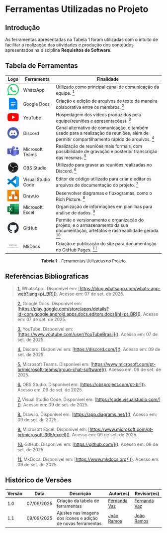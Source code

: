 # Ferramentas Utilizadas no Projeto

## Introdução
As ferramentas apresentadas na Tabela 1 foram utilizadas com o intuito de facilitar a realização das atividades e produção dos conteúdos apresentados na disciplina **Requisitos de Software**.

## Tabela de Ferramentas

| Logo | Ferramenta | Finalidade |
|-------------------------------------------------------|------------|-----------------------------------------------|
| <img src="https://github.com/Requisitos-de-Software/2025.2-Grupo06/blob/main/docs/assets/logos/whatsapp.png" width="45"  alt="WhatsApp" /> | WhatsApp | Utilizado como principal canal de comunicação da equipe. <a id="anchor_1" href="#FRM1"><sup>1</sup></a> |
| <img src="https://github.com/Requisitos-de-Software/2025.2-Grupo06/blob/main/docs/assets/logos/gdocs.png" width="45"  alt="Docs" /> | Google Docs | Criação e edição de arquivos de texto de maneira colaborativa entre os membros. <a id="anchor_2" href="#FRM2"><sup>2</sup></a> |
| <img src="https://github.com/Requisitos-de-Software/2025.2-Grupo06/blob/main/docs/assets/logos/youtube.png" width="45"  alt="YouTube" /> | YouTube | Hospedagem dos vídeos produzidos pela equipe(reuniões e apresentações). <a id="anchor_3" href="#FRM3"><sup>3</sup></a> |
| <img src="https://github.com/Requisitos-de-Software/2025.2-Grupo06/blob/main/docs/assets/logos/discord.png" width="45"  alt="Discord" /> | Discord | Canal alternativo de comunicação, e também usado para a realização de reuniões, além de permitir compartilhamento rápido de arquivos. <a id="anchor_4" href="#FRM4"><sup>4</sup></a> |
| <img src="https://github.com/Requisitos-de-Software/2025.2-Grupo06/blob/main/docs/assets/logos/teams.png" width="45"  alt="Teams" /> | Microsoft Teams | Realização de reuniões mais formais, com possibilidade de gravação e posterior transcrição das mesmas. <a id="anchor_5" href="#FRM5"><sup>5</sup></a> |
| <img src="https://github.com/Requisitos-de-Software/2025.2-Grupo06/blob/main/docs/assets/logos/OBS.png" width="45"  alt="OBS" /> | OBS Studio | Utilizado para gravar as reuniões realizadas no Discord. <a id="anchor_6" href="#FRM6"><sup>6</sup></a> |
| <img src="https://github.com/Requisitos-de-Software/2025.2-Grupo06/blob/main/docs/assets/logos/vscode.png" width="45"  alt="VSCode" /> | Visual Studio Code | Editor de código utilizado para criar e editar os arquivos de documentação do projeto. <a id="anchor_7" href="#FRM7"><sup>7</sup></a> |
| <img src="https://github.com/Requisitos-de-Software/2025.2-Grupo06/blob/main/docs/assets/logos/drawio.png" width="45"  alt="Draw.io" /> | Draw.io | Desenvolver diagramas e fluxogramas, como o Rich Picture. <a id="anchor_8" href="#FRM8"><sup>8</sup></a> |
| <img src="https://github.com/Requisitos-de-Software/2025.2-Grupo06/blob/main/docs/assets/logos/excel.png" width="45"  alt="Excel" /> | Microsoft Excel | Organização de informações em planilhas para análise de dados. <a id="anchor_9" href="#FRM9"><sup>9</sup></a> |
| <img src="https://github.com/Requisitos-de-Software/2025.2-Grupo06/blob/main/docs/assets/logos/github.png" width="45"  alt="GitHub" /> | GitHub | Permite o versionamento e organização do projeto, e o armazenamento da sua documentação, artefatos e rastreabilidade gerada. <a id="anchor_10" href="#FRM10"><sup>10</sup></a> |
| <img src="https://github.com/Requisitos-de-Software/2025.2-Grupo06/blob/main/docs/assets/logos/mkdocs.png" width="45"  alt="MkDocs" /> | MkDocs | Criação e publicação do site para documentação no GitHub Pages. <a id="anchor_11" href="#FRM11"><sup>11</sup></a> |

<font size="2"><p style="text-align: center"><b>Tabela 1</b> - Ferramentas Utilizadas no Projeto</p></font>


## Referências Bibliograficas
><a id="FRM1" href="#anchor_1">1.</a>  WhatsApp . Disponível em: [https://blog.whatsapp.com/whats-app-web?lang=pt_BR](). Acesso em: 07 de set. de 2025.

><a id="FRM2" href="#anchor_2">2.</a> Google Docs. Disponível em: [https://play.google.com/store/apps/details?id=com.google.android.apps.docs.editors.docs&hl=pt_BR](). Acesso em: 07 de set. de 2025.

><a id="FRM3" href="#anchor_3">3.</a> YouTube. Disponível em: [https://www.youtube.com/user/YouTubeBrasil](). Acesso em: 07 de set. de 2025.

><a id="FRM4" href="#anchor_4">4.</a> Discord. Disponível em: [https://discord.com/](). Acesso em: 09 de set. de 2025.

><a id="FRM5" href="#anchor_5">5.</a> Microsoft Teams. Disponível em: [https://www.microsoft.com/pt-br/microsoft-teams/group-chat-software](). Acesso em: 09 de set. de 2025.

><a id="FRM6" href="#anchor_6">6.</a> OBS Studio. Disponível em: [https://obsproject.com/pt-br](). Acesso em: 09 de set. de 2025.

><a id="FRM7" href="#anchor_7">7.</a> Visual Studio Code. Disponível em: [https://code.visualstudio.com/](). Acesso em: 09 de set. de 2025.

><a id="FRM8" href="#anchor_8">8.</a> Draw.io. Disponível em: [https://app.diagrams.net/](). Acesso em: 09 de set. de 2025.

><a id="FRM9" href="#anchor_9">9.</a> Microsoft Excel. Disponível em: [https://www.microsoft.com/pt-br/microsoft-365/excel](). Acesso em: 09 de set. de 2025.

><a id="FRM10" href="#anchor_10">10.</a> GitHub. Disponível em: [https://github.com/](). Acesso em: 09 de set. de 2025.

><a id="FRM11" href="#anchor_11">11.</a> MkDocs. Disponível em: [https://www.mkdocs.org/](). Acesso em: 09 de set. de 2025.

## Histórico de Versões

| Versão | Data | Descrição | Autor(es) | Revisor(es) |
|--------|------|-----------|-----------|-------------|
| 1.0 | 07/09/2025 | Criação da tabela de ferramentas  | [Fernanda Vaz](https://github.com/Fernandavazgit1) | [Fernanda Vaz ](https://github.com/Fernandavazgit1) |
| 1.1 | 09/09/2025 | Ajustes nas imagens dos ícones e adição de novas ferramentas. | [João Ramos](https://github.com/joaoramos) | [João Ramos](https://github.com/joaoramos) |
